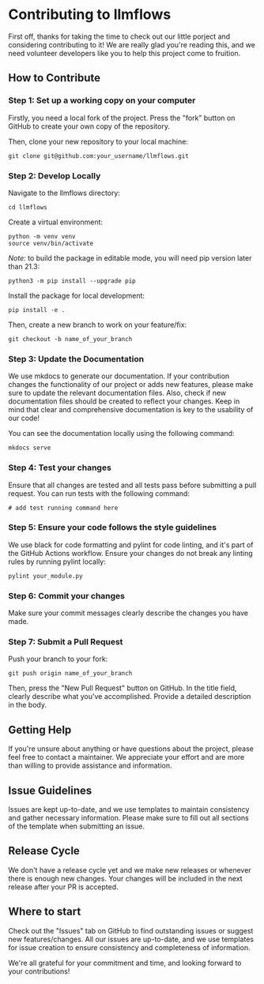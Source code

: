 # Contributing to llmflows

First off, thanks for taking the time to check out our little porject and considering 
contributing to it! We are really glad you're reading this, and we need volunteer 
developers like you to help this project come to fruition.

## How to Contribute

### Step 1: Set up a working copy on your computer

Firstly, you need a local fork of the project. Press the "fork" button on GitHub to 
create your own copy of the repository.

Then, clone your new repository to your local machine:

```
git clone git@github.com:your_username/llmflows.git
```

### Step 2: Develop Locally

Navigate to the llmflows directory:

```
cd llmflows
```
Create a virtual environment:

```
python -m venv venv
source venv/bin/activate
```

*Note:* to build the package in editable mode, you will need pip version later than 
21.3:

```commandline
python3 -m pip install --upgrade pip
```

Install the package for local development:

```
pip install -e .
```

Then, create a new branch to work on your feature/fix:

```
git checkout -b name_of_your_branch
```

### Step 3: Update the Documentation

We use mkdocs to generate our documentation. If your contribution changes the 
functionality of our project or adds new features, please make sure to update the 
relevant documentation files. Also, check if new documentation files should be created 
to reflect your changes. Keep in mind that clear and comprehensive documentation is 
key to the usability of our code!

You can see the documentation locally using the following command:

```
mkdocs serve
```

### Step 4: Test your changes

Ensure that all changes are tested and all tests pass before submitting a pull request. 
You can run tests with the following command:

```
# add test running command here
```

### Step 5: Ensure your code follows the style guidelines

We use black for code formatting and pylint for code linting, and it's part of the 
GitHub Actions workflow. Ensure your changes do not break any linting rules by running 
pylint locally:

```
pylint your_module.py
```

### Step 6: Commit your changes

Make sure your commit messages clearly describe the changes you have made.

### Step 7: Submit a Pull Request

Push your branch to your fork:

```
git push origin name_of_your_branch
```

Then, press the "New Pull Request" button on GitHub. In the title field, clearly 
describe what you've accomplished. Provide a detailed description in the body.

## Getting Help

If you're unsure about anything or have questions about the project, please feel free 
to contact a maintainer. We appreciate your effort and are more than willing to 
provide assistance and information.

## Issue Guidelines

Issues are kept up-to-date, and we use templates to maintain consistency and gather 
necessary information. Please make sure to fill out all sections of the template when 
submitting an issue.

## Release Cycle

We don't have a release cycle yet and we make new releases or whenever there is enough 
new changes. Your changes will be included in the next release after your PR is 
accepted.

## Where to start

Check out the "Issues" tab on GitHub to find outstanding issues or suggest new 
features/changes. All our issues are up-to-date, and we use templates for issue 
creation to ensure consistency and completeness of information.

We're all grateful for your commitment and time, and looking forward to your 
contributions!
